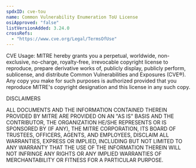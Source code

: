 ```yaml
---
spdxID: cve-tou
name: Common Vulnerability Enumeration ToU License
osiApproved: "false"
listVersionAdded: 3.24.0
crossRefs: 
  - "https://www.cve.org/Legal/TermsOfUse"
---
```


CVE Usage: MITRE hereby grants you a perpetual, worldwide, non-exclusive, no-charge, royalty-free, irrevocable copyright license to reproduce, prepare derivative works of, publicly display, publicly perform, sublicense, and distribute Common Vulnerabilities and Exposures (CVE®). Any copy you make for such purposes is authorized provided that you reproduce MITRE's copyright designation and this license in any such copy.

DISCLAIMERS

ALL DOCUMENTS AND THE INFORMATION CONTAINED THEREIN PROVIDED BY MITRE ARE PROVIDED ON AN "AS IS" BASIS AND THE CONTRIBUTOR, THE ORGANIZATION HE/SHE REPRESENTS OR IS SPONSORED BY (IF ANY), THE MITRE CORPORATION, ITS BOARD OF TRUSTEES, OFFICERS, AGENTS, AND EMPLOYEES, DISCLAIM ALL WARRANTIES, EXPRESS OR IMPLIED, INCLUDING BUT NOT LIMITED TO ANY WARRANTY THAT THE USE OF THE INFORMATION THEREIN WILL NOT INFRINGE ANY RIGHTS OR ANY IMPLIED WARRANTIES OF MERCHANTABILITY OR FITNESS FOR A PARTICULAR PURPOSE.
